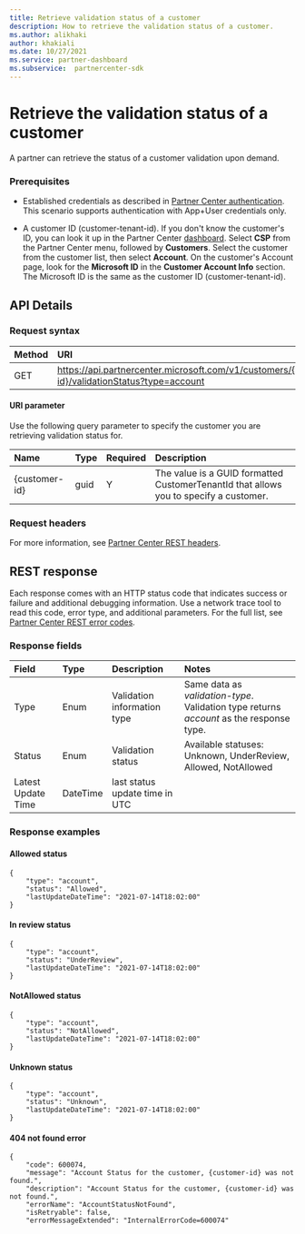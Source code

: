 ```yaml
---
title: Retrieve validation status of a customer
description: How to retrieve the validation status of a customer.
ms.author: alikhaki
author: khakiali
ms.date: 10/27/2021
ms.service: partner-dashboard
ms.subservice:  partnercenter-sdk
---
```


# Retrieve the validation status of a customer

A partner can retrieve the status of a customer validation upon demand.

### Prerequisites

- Established credentials as described in [Partner Center authentication](partner-center-authentication.md). This scenario supports authentication with App+User credentials only.

- A customer ID (customer-tenant-id). If you don't know the customer's ID, you can look it up in the Partner Center [dashboard](https://partner.microsoft.com/dashboard). Select **CSP** from the Partner Center menu, followed by **Customers**. Select the customer from the customer list, then select **Account**. On the customer's Account page, look for the **Microsoft ID** in the **Customer Account Info** section. The Microsoft ID is the same as the customer ID (customer-tenant-id).

## API Details

### Request syntax 
|    Method    |  URI         |
|:------|:--------------------|
| GET   | https://api.partnercenter.microsoft.com/v1/customers/{customer-id}/validationStatus?type=account |   

#### URI parameter
Use the following query parameter to specify the customer you are retrieving validation status for.

|    Name    |  Type         | Required | Description      |
|:------|:-------------------|:---------|:-----------|
| {customer-id} | guid       |   Y      | The value is a GUID formatted CustomerTenantId that allows you to specify a customer. |

### Request headers
For more information, see [Partner Center REST headers](headers.md).

## REST response
Each response comes with an HTTP status code that indicates success or failure and additional debugging information. Use a network trace tool to read this code, error type, and additional parameters. For the full list, see [Partner Center REST error codes](error-codes.md).


### Response fields
|    Field    |  Type         | Description | Notes      |
|:------|:-------------------|:---------|:-----------|
| Type | Enum       |  Validation information type      | Same data as *validation-type*. Validation type returns *account* as the response type. |
| Status  |  	Enum |	Validation status  |Available statuses: Unknown, UnderReview, Allowed, NotAllowed |
|Latest Update Time	|DateTime|	last status update time in UTC | |

### Response examples

#### Allowed status

``` HTTP
{
    "type": "account",
    "status": "Allowed",
    "lastUpdateDateTime": "2021-07-14T18:02:00"
}
```
#### In review status
``` HTTP
{
    "type": "account",
    "status": "UnderReview",
    "lastUpdateDateTime": "2021-07-14T18:02:00"
}
```

#### NotAllowed status
``` HTTP 
{
    "type": "account",
    "status": "NotAllowed",
    "lastUpdateDateTime": "2021-07-14T18:02:00"
}
```
#### Unknown status
``` HTTP
{
    "type": "account",
    "status": "Unknown",
    "lastUpdateDateTime": "2021-07-14T18:02:00"
}
```
#### 404 not found error
``` HTTP
{
    "code": 600074,
    "message": "Account Status for the customer, {customer-id} was not found.",
    "description": "Account Status for the customer, {customer-id} was not found.",
    "errorName": "AccountStatusNotFound",
    "isRetryable": false,
    "errorMessageExtended": "InternalErrorCode=600074"
```

